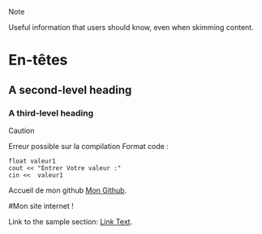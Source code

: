 > [!NOTE]
Useful information that users should know, even when skimming content.
# En-têtes
## A second-level heading
### A third-level heading

> [!CAUTION]
> Erreur possible sur la compilation
Format code : 

```
float valeur1
cout << "Entrer Votre valeur :"
cin <<  valeur1
```

Accueil de mon github [Mon Github](https://github.com/AUG-CIEL). 


#Mon site internet ! 

Link to the sample section: [Link Text](#En-têtes).
